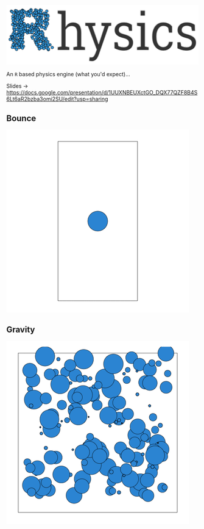 ![](images/Rhysics.png)

An `R` based physics engine (what you'd expect)...

Slides -> https://docs.google.com/presentation/d/1UUXNBEUXctGO_DQX77QZF8B4S6Lt6aR2bzba3omi2SU/edit?usp=sharing

## Bounce 

![](images/bounce.gif)

## Gravity 

![](images/gravity.gif)

